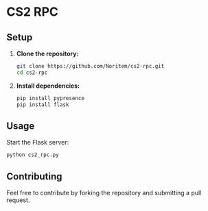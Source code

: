 # CS2 RPC

## Setup

1. **Clone the repository:**

   ```bash
   git clone https://github.com/Noritem/cs2-rpc.git
   cd cs2-rpc

2. **Install dependencies:**

   ```bash
   pip install pypresence
   pip install flask
   ```

## Usage

Start the Flask server:

```bash
python cs2_rpc.py
```

## Contributing

Feel free to contribute by forking the repository and submitting a pull request.

